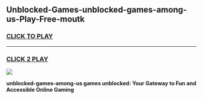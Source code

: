 
## Unblocked-Games-unblocked-games-among-us-Play-Free-moutk
<h3>
<a href="https://premium76.site?title=unblocked-games-among-us&ref=23A">CLICK TO PLAY</a></h3>
<hr>

<h3>
<a href="https://premium76.site?title=unblocked-games-among-us&ref=23A">CLICK 2 PLAY</a>
  
</h3>

<a href="https://premium76.site?title=unblocked-games-among-us&ref=23A"><img src="https://clearcache.store/games.png"></a>


**unblocked-games-among-us games unblocked: Your Gateway to Fun and Accessible Online Gaming**
